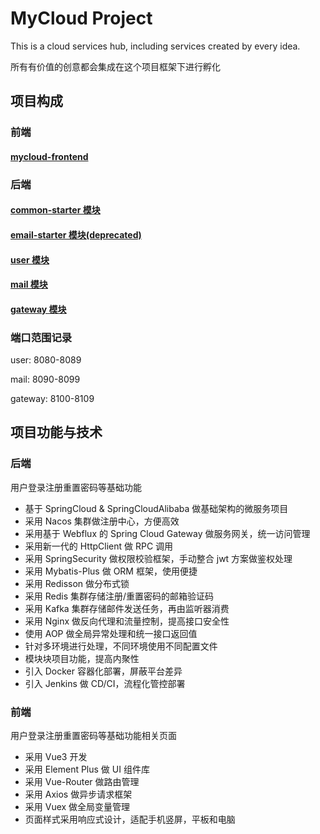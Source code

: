 # MyCloud Project 

This is a cloud services hub, including services created by every idea.

所有有价值的创意都会集成在这个项目框架下进行孵化

## 项目构成

### 前端

#### [mycloud-frontend](https://github.com/lookoutldz/mycloud-frontend)

### 后端

#### [common-starter 模块](./common-starter/README.md)
#### [email-starter 模块(deprecated)](./email-starter/README.md)
#### [user 模块](./user/README.md)
#### [mail 模块](./mail/README.md)
#### [gateway 模块](./gateway/README.md)

### 端口范围记录

user: 8080-8089

mail: 8090-8099

gateway: 8100-8109

## 项目功能与技术

### 后端

用户登录注册重置密码等基础功能

* 基于 SpringCloud & SpringCloudAlibaba 做基础架构的微服务项目
* 采用 Nacos 集群做注册中心，方便高效
* 采用基于 Webflux 的 Spring Cloud Gateway 做服务网关，统一访问管理
* 采用新一代的 HttpClient 做 RPC 调用
* 采用 SpringSecurity 做权限校验框架，手动整合 jwt 方案做鉴权处理
* 采用 Mybatis-Plus 做 ORM 框架，使用便捷
* 采用 Redisson 做分布式锁
* 采用 Redis 集群存储注册/重置密码的邮箱验证码
* 采用 Kafka 集群存储邮件发送任务，再由监听器消费
* 采用 Nginx 做反向代理和流量控制，提高接口安全性
* 使用 AOP 做全局异常处理和统一接口返回值
* 针对多环境进行处理，不同环境使用不同配置文件
* 模块块项目功能，提高内聚性
* 引入 Docker 容器化部署，屏蔽平台差异
* 引入 Jenkins 做 CD/CI，流程化管控部署


### 前端

用户登录注册重置密码等基础功能相关页面

* 采用 Vue3 开发
* 采用 Element Plus 做 UI 组件库
* 采用 Vue-Router 做路由管理
* 采用 Axios 做异步请求框架
* 采用 Vuex 做全局变量管理
* 页面样式采用响应式设计，适配手机竖屏，平板和电脑
